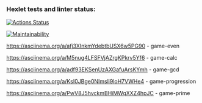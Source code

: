 ### Hexlet tests and linter status:

[![Actions Status](https://github.com/orainmers/backend-project-44/actions/workflows/hexlet-check.yml/badge.svg)](https://github.com/orainmers/backend-project-44/actions)

[![Maintainability](https://api.codeclimate.com/v1/badges/ff30e0043f4fd2fd44c4/maintainability)](https://codeclimate.com/github/orainmers/backend-project-44/maintainability)

https://asciinema.org/a/afj3XInkmYdebtbUSX6w5PG90 - game-even

https://asciinema.org/a/M5nug4LFSFVjAZrgKPkrv5Yf6 - game-calc

https://asciinema.org/a/adf93EKSenUzAXGafuArsKYmh - game-gcd

https://asciinema.org/a/KsI0JBge0NImsli9loH7VWHe4 - game-progression

https://asciinema.org/a/PwV8J5hvckmBHiMWqXXZ4hpJC - game-prime






